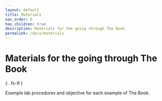```yaml
---
layout: default
title: Materials
nav_order: 6
has_children: true
description: Materials for the going through The Book
permalink: /docs/materials
---
```


# Materials for the going through The Book
{: .fs-9 }

Example lab procedures and objective for each example of The Book.